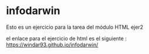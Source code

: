 # infodarwin
Esto es un ejercicio para la tarea del módulo HTML ejer2

el enlace para el ejercicio de html es el siguiente : https://windar93.github.io/infodarwin/
